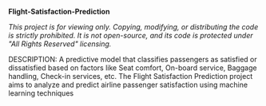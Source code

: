 **Flight-Satisfaction-Prediction**

_This project is for viewing only. Copying, modifying, or distributing the code is strictly prohibited. It is not open-source, and its code is protected under "All Rights Reserved" licensing._

DESCRIPTION: 
A predictive model that classifies passengers as satisfied or dissatisfied based on factors like Seat comfort, On-board service, Baggage handling, Check-in services, etc.
The Flight Satisfaction Prediction project aims to analyze and predict airline passenger satisfaction using machine learning techniques
